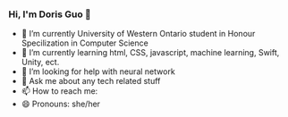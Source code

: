 ### Hi, I'm Doris Guo 👋

- 🔭 I’m currently University of Western Ontario student in Honour Specilization in Computer Science 
- 🌱 I’m currently learning html, CSS, javascript, machine learning, Swift, Unity, ect.
- 🤔 I’m looking for help with neural network
- 💬 Ask me about any tech related stuff
- 📫 How to reach me: 
- 😄 Pronouns: she/her
